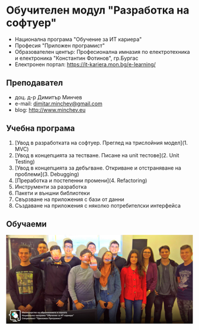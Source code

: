 # Обучителен модул "Разработка на софтуер"
- Национална програма "Обучение за ИТ кариера"
- Професия "Приложен програмист" 
- Образователен център: Професионална имназия по електротехника и електроника "Константин Фотинов", гр.Бургас  
- Електронен портал: https://it-kariera.mon.bg/e-learning/

## Преподавател
- доц. д-р Димитър Минчев
- e-mail: dimitar.minchev@gmail.com 
- blog: http://www.minchev.eu

## Учебна програма
1. [Увод в разработката на софтуер. Преглед на трислойния модел](1. MVC)
2. [Увод в концепцията за тестване. Писане на unit тестове](2. Unit Testing)
3. [Увод в концепцията за дебъгване. Откриване и отстраняване на проблеми](3. Debugging)
4. [Преработка и постепенни промени](4. Refactoring)
5. Инструменти за разработка
6. Пакети и външни библиотеки
7. Свързване на приложения с бази от данни
8. Създаване на приложения с няколко потребителски интерфейса

## Обучаеми
![group.jpg](group.jpg)
